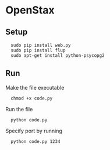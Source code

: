 OpenStax
========
Setup
--------

      sudo pip install web.py
      sudo pip install flup
      sudo apt-get install python-psycopg2
      
<!---And run chmod +x code.py to make it executable.-->

Run
--------
Make the file executable

      chmod +x code.py

Run the file 

      python code.py

Specify port by running

      python code.py 1234
